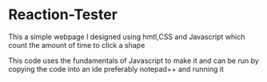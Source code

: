 # Reaction-Tester
This a simple webpage I designed using hmtl,CSS and Javascript which count the amount of time to click a shape

This code uses the fundamentals of Javascript to make it and can be run by copying the code into an ide preferably notepad++ and running it
